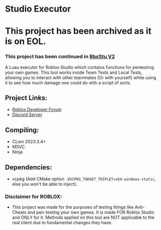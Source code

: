 # Studio Executor

# This project has been archived as it is on EOL. 
### This project has been continued in [RbxStu V2](https://github.com/RbxStu/RbxStu-V2/)

A Luau executor for Roblox Studio which contains functions for pentesting your own games.
This tool works inside Team Tests and Local Tests, allowing you to interact with other teammates (Or with yourself)
while using it
to see how much damage one could do with a script of sorts.

## Project Links:

- [Roblox Developer Forum](https://devforum.roblox.com/t/roblox-studio-executor-patch-scripts-10x-easier-open-source/2920312)
- [Discord Server](https://discord.gg/yk24Y6XMKC)

## Compiling:

- CLion 2023.3.4+
- MSVC
- Ninja

## Dependencies:

- vcpkg (Add CMake option `-DVCPKG_TARGET_TRIPLET=x64-windows-static`, else you won't be able to inject).

### Disclaimer for ROBLOX:

- This project was made for the purposes of testing things like Anti-Cheats and pen-testing your own games.
  It is made FOR Roblox Studio and ONLY for it. Methods applied on this tool are NOT applicable to the real client due
  to fundamental changes they have.
